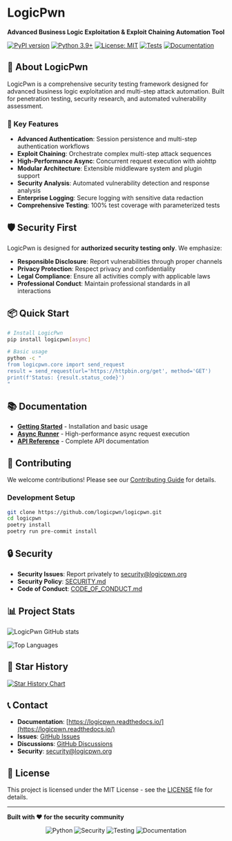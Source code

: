 # LogicPwn

**Advanced Business Logic Exploitation & Exploit Chaining Automation Tool**

[![PyPI version](https://badge.fury.io/py/logicpwn.svg)](https://badge.fury.io/py/logicpwn)
[![Python 3.9+](https://img.shields.io/badge/python-3.9+-blue.svg)](https://www.python.org/downloads/)
[![License: MIT](https://img.shields.io/badge/License-MIT-yellow.svg)](https://opensource.org/licenses/MIT)
[![Tests](https://github.com/logicpwn/logicpwn/workflows/Tests/badge.svg)](https://github.com/logicpwn/logicpwn/actions)
[![Documentation](https://readthedocs.org/projects/logicpwn/badge/?version=latest)](https://logicpwn.readthedocs.io/)

## 🚀 About LogicPwn

LogicPwn is a comprehensive security testing framework designed for advanced business logic exploitation and multi-step attack automation. Built for penetration testing, security research, and automated vulnerability assessment.

### 🔑 Key Features

- **Advanced Authentication**: Session persistence and multi-step authentication workflows
- **Exploit Chaining**: Orchestrate complex multi-step attack sequences
- **High-Performance Async**: Concurrent request execution with aiohttp
- **Modular Architecture**: Extensible middleware system and plugin support
- **Security Analysis**: Automated vulnerability detection and response analysis
- **Enterprise Logging**: Secure logging with sensitive data redaction
- **Comprehensive Testing**: 100% test coverage with parameterized tests

## 🛡️ Security First

LogicPwn is designed for **authorized security testing only**. We emphasize:

- **Responsible Disclosure**: Report vulnerabilities through proper channels
- **Privacy Protection**: Respect privacy and confidentiality
- **Legal Compliance**: Ensure all activities comply with applicable laws
- **Professional Conduct**: Maintain professional standards in all interactions

## 📦 Quick Start

```bash
# Install LogicPwn
pip install logicpwn[async]

# Basic usage
python -c "
from logicpwn.core import send_request
result = send_request(url='https://httpbin.org/get', method='GET')
print(f'Status: {result.status_code}')
"
```

## 📚 Documentation

- **[Getting Started](https://logicpwn.readthedocs.io/en/latest/getting_started.html)** - Installation and basic usage
- **[Async Runner](https://logicpwn.readthedocs.io/en/latest/async_runner.html)** - High-performance async request execution
- **[API Reference](https://logicpwn.readthedocs.io/en/latest/api_reference.html)** - Complete API documentation

## 🤝 Contributing

We welcome contributions! Please see our [Contributing Guide](https://github.com/logicpwn/logicpwn/blob/main/CONTRIBUTING.md) for details.

### Development Setup

```bash
git clone https://github.com/logicpwn/logicpwn.git
cd logicpwn
poetry install
poetry run pre-commit install
```

## 🔒 Security

- **Security Issues**: Report privately to [security@logicpwn.org](mailto:security@logicpwn.org)
- **Security Policy**: [SECURITY.md](https://github.com/logicpwn/logicpwn/blob/main/SECURITY.md)
- **Code of Conduct**: [CODE_OF_CONDUCT.md](https://github.com/logicpwn/logicpwn/blob/main/CODE_OF_CONDUCT.md)

## 📊 Project Stats

![LogicPwn GitHub stats](https://github-readme-stats.vercel.app/api?username=logicpwn&show_icons=true&theme=dark)

![Top Languages](https://github-readme-stats.vercel.app/api/top-langs/?username=logicpwn&layout=compact&theme=dark)

## 🌟 Star History

[![Star History Chart](https://api.star-history.com/svg?repos=logicpwn/logicpwn&type=Date)](https://star-history.com/#logicpwn/logicpwn&Date)

## 📞 Contact

- **Documentation**: [https://logicpwn.readthedocs.io/](https://logicpwn.readthedocs.io/)
- **Issues**: [GitHub Issues](https://github.com/logicpwn/logicpwn/issues)
- **Discussions**: [GitHub Discussions](https://github.com/logicpwn/logicpwn/discussions)
- **Security**: [security@logicpwn.org](mailto:security@logicpwn.org)

## 📄 License

This project is licensed under the MIT License - see the [LICENSE](https://github.com/logicpwn/logicpwn/blob/main/LICENSE) file for details.

---

**Built with ❤️ for the security community**

<div align="center">
  <img src="https://img.shields.io/badge/Python-3776AB?style=for-the-badge&logo=python&logoColor=white" alt="Python">
  <img src="https://img.shields.io/badge/Security-FF6B6B?style=for-the-badge&logo=security&logoColor=white" alt="Security">
  <img src="https://img.shields.io/badge/Testing-4CAF50?style=for-the-badge&logo=testing-library&logoColor=white" alt="Testing">
  <img src="https://img.shields.io/badge/Documentation-2196F3?style=for-the-badge&logo=read-the-docs&logoColor=white" alt="Documentation">
</div>
